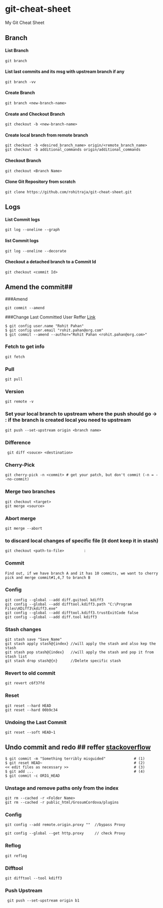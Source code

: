 # git-cheat-sheet
My Git Cheat Sheet



## Branch ##
#### List Branch
```Shell
git branch  
```

#### List last commits and its msg with upstream branch if any
```Shell
git branch -vv
```

#### Create Branch
```Shell
git branch <new-branch-name>
```

#### Create and Checkout Branch
```Shell
git checkout -b <new-branch-name>   
```


#### Create local branch from remote branch
```Shell
git checkout -b <desired_branch_name> origin/<remote_branch_name>
git checkout -b additional_commands origin/additional_commands

```
#### Checkout Branch 
```Shell
git checkout <Branch Name>  
```


#### Clone Git Repository from scratch
```Shell
git clone https://github.com/rohitraja/git-cheat-sheet.git
```


## Logs ##

#### List Commit logs
```Shell
git log --oneline --graph
```

#### list Commit logs 
```Shell
git log --oneline --decorate
```

#### Checkout a detached branch to a Commit Id
```Shell
git checkout <commit Id>
```

## Amend the  commit##
###Amend
```Shell
git commit --amend
```
###Change Last Committed User Reffer [Link](https://www.git-tower.com/learn/git/faq/change-author-name-email)
```
$ git config user.name "Rohit Pahan"
$ git config user.email "rohit.pahan@org.com"
$ git commit --amend --author="Rohit Pahan <rohit.pahan@org.com>"
```
### Fetch to get info ###
```Shell
git fetch
```
### Pull
```Shell
git pull
```

### Version 
```Shell
git remote -v

```
### Set your local branch to upstream where the push should go  -> : if the branch is created local you need to upstream

```Shell
git push --set-upstream origin <branch name>
```


### Difference
```Shell
 git diff <souce> <destination>
```

### Cherry-Pick
```
git cherry-pick -n <commit> # get your patch, but don't commit (-n = --no-commit)
```


### Merge two branches
```Shell
git checkout <target>
git merge <source>
```
### Abort merge
```Shell
git merge --abort
```
### to discard local changes of specific file (it dont keep it in stash)
```Shell
git checkout <path-to-file> 		: 
```
### Commit 
```Shell
Find out, if we have branch A and it has 10 commits, we want to cherry pick and merge commit#1,4,7 to branch B
```
### Config
```Shell
git config --global --add diff.guitool kdiff3
git config --global --add difftool.kdiff3.path "C:\Program Files\KDiff3\kdiff3.exe"
git config --global --add difftool.kdiff3.trustExitCode false
git config --global --add diff.tool kdiff3
```
### Stash changes 
```Shell
git stash save "Save_Name"
git stash apply stash@{index} //will apply the stash and also kep the stash
git stash pop stash@{index}   //will apply the stash and pop it from stash list
git stash drop stash@{n}      //Delete specific stash
```
### Revert to old commit 
```Shell
git revert c6f37fd
```

### Reset 
```Shell
git reset --hard HEAD
git reset --hard 00b9c34
```

### Undoing the Last Commit
```Shell
git reset --soft HEAD~1
```
## Undo commit and redo ## reffer [stackoverflow](https://stackoverflow.com/questions/927358/how-do-i-undo-the-most-recent-commits-in-git)
```
$ git commit -m "Something terribly misguided"             # (1)
$ git reset HEAD~                                          # (2)
<< edit files as necessary >>                              # (3)
$ git add ...                                              # (4)
$ git commit -c ORIG_HEAD  
```


### Unstage and remove paths only from the index
```
git rm --cached -r <Folder Name>
git rm --cached -r public_html/GrosumCordova/plugins
```


### Config 
```
git config --add remote.origin.proxy ""  //bypass Proxy

git config --global --get http.proxy     // check Proxy
```
### Reflog 
```Shell
git reflog
```
### Difftool 
```Shell
git difftool --tool kdiff3
```


### Push Upstream 
```Shell
 git push --set-upstream origin b1
```












